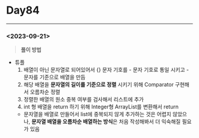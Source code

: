 # Day84

---

### <2023-09-21>

> ********************풀이 방법********************
>
- 튜플
    1. 배열이 아닌 문자열로 되어있어서 {} 문자 기호를 - 문자 기호로 통일 시키고 - 문자를 기준으로 배열을 만듬
    2. 해당 배열을 **문자열의 길이를 기준으로 정렬** 시키기 위해 Comparator 구현해서 오름차순 정렬
    3. 정렬한 배열의 원소 중복 여부를 검사해서 리스트에 추가
    4. int 형 배열을 return 하기 위해 Integer형 ArrayList를 변환해서 return
    - 문자열을 배열로 만들어서 list에 중복되지 않게 추가하는 것은 어렵지 않았으나, **문자열 배열을 오름차순 배열하는 방식**은 처음 작성해봐서 더 익숙해질 필요가 있음